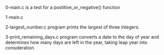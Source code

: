 0-main.c  is a test for a postitive_or_negative() function

1-main.c 

2-largest_number.c  program prints the largest of three integers.

3-print_remaining_days.c  program converts a date to the day of year and determines how many days are left in the year, taking leap year into consideration
